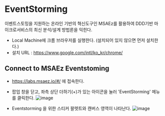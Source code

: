 # EventStorming

이벤트스토밍을 지원하는 온라인 기반의 혁신도구인 MSAEz를 활용하여 DDD기반 마이크로서비스의 최신 분석/설계 방법론을 익힌다.

- Local Machine에 크롬 브라우저를 실행한다. (설치되어 있지 않으면 먼저 설치한다.)
- 설치 URL : https://www.google.com/intl/ko_kr/chrome/


## Connect to MSAEz Eventstoming 
- https://labs.msaez.io/#/ 에 접속한다.
- 팝업 창을 닫고, 좌측 상단 더하기(+)가 있는 아이콘을 눌러 'EventStorming' 메뉴를 클릭한다.
![image](https://user-images.githubusercontent.com/35618409/187014681-10a50b5d-e20e-4828-bce5-8084e9d63c61.png)

- Eventstorming 을 위한 스티커 팔렛트와 캔버스 영역이 나타난다.
![image](https://user-images.githubusercontent.com/35618409/187014714-41960934-921e-4a90-880b-420bc7e0018a.png)

